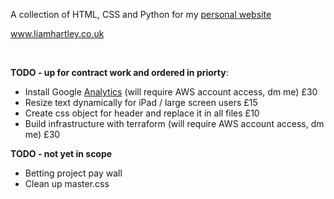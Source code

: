 A collection of HTML, CSS and Python for my [personal website](www.liamhartley.co.uk)

www.liamhartley.co.uk

<br>

**TODO - up for contract work and ordered in priorty**:
- Install Google [Analytics](https://analytics.google.com/) (will require AWS account access, dm me) £30
- Resize text dynamically for iPad / large screen users £15
- Create css object for header and replace it in all files £10
- Build infrastructure with terraform (will require AWS account access, dm me) £30


**TODO - not yet in scope**
- Betting project pay wall 
- Clean up master.css
